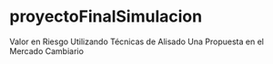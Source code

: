 # proyectoFinalSimulacion
Valor en Riesgo Utilizando Técnicas de Alisado Una Propuesta en el Mercado Cambiario
